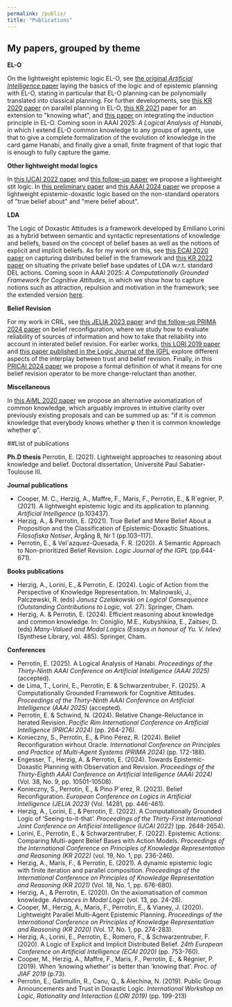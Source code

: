 ```yaml
---
permalink: /publis/
title: "Publications"
---
```


## My papers, grouped by theme

**EL-O**

On the lightweight epistemic logic EL-O, see [the original _Artificial Intelligence_ paper](https://hal.science/hal-03147798v1/file/aij19_round3_v11.pdf) laying the basics of the logic and of epistemic planning with EL-O, stating in particular that EL-O planning can be polynomially translated into classical planning. For further developments, see [this KR 2020 paper](https://hal.science/hal-03015803/document) on parallel planning in EL-O, [this KR 2021](https://ut3-toulouseinp.hal.science/hal-03450078/document) paper for an extension to "knowing what", and [this paper](https://link.springer.com/chapter/10.1007/978-3-031-56595-3_11) on integrating the induction principle in EL-O.
Coming soon in AAAI 2025: _A Logical Analysis of Hanabi_, in which I extend EL-O common knowledge to any groups of agents, use that to give a complete formalization of the evolution of knowledge in the card game Hanabi, and finally give a small, finite fragment of that logic that is enough to fully capture the game.

**Other lightweight modal logics**

In [this IJCAI 2022 paper](https://hal.science/hal-03873341/document) and [this follow-up paper](https://link.springer.com/chapter/10.1007/978-3-031-44490-6_14) we propose a lightweight stit logic. In [this preliminary paper](https://hal.science/hal-03011708/document) and [this AAAI 2024 paper](https://ojs.aaai.org/index.php/AAAI/article/view/28919) we propose a lightweight epistemic-doxastic logic based on the non-standard operators of "true belief about" and "mere belief about".

**LDA**

The Logic of Doxastic Attitudes is a framework developed by Emiliano Lorini as a hybrid between semantic and syntactic representations of knowledge and beliefs, based on the concept of belief bases as well as the notions of explicit and implicit beliefs. As for my work on this, see [this ECAI 2020 paper](https://hal.science/hal-03008589v1/file/1266_paper.pdf) on capturing distributed belief in the framework and [this KR 2022 paper](https://hal.science/hal-03873252v1/file/kr2022-0024-lorini-et-al.pdf) on situating the private belief base updates of LDA w.r.t. standard DEL actions. Coming soon in AAAI 2025: _A Computationally Grounded Framework for Cognitive Attitudes_, in which we show how to capture notions such as attraction, repulsion and motivation in the framework; see the extended version [here](https://arxiv.org/pdf/2412.14073?).

**Belief Revision**

For my work in CRIL, see [this JELIA 2023 paper](https://hal.science/hal-04494547/document) and [the follow-up PRIMA 2024 paper](https://link.springer.com/chapter/10.1007/978-3-031-77367-9_14) on belief reconfiguration, where we study how to evaluate reliability of sources of information and how to take that reliability into account in interated belief revision. For earlier works, [this LORI 2019 paper](https://link.springer.com/chapter/10.1007/978-3-662-60292-8_15) and [this paper published in the Logic Journal of the IGPL](https://www.researchgate.net/profile/Fernando-Velazquez-Quesada/publication/353333636_A_semantic_approach_to_non-prioritized_belief_revision/links/60f565affb568a7098bda914/A-semantic-approach-to-non-prioritized-belief-revision.pdf) explore different aspects of the interplay between trust and belief revision. Finally, in this [PRICAI 2024 paper](https://link.springer.com/chapter/10.1007/978-981-96-0128-8_23) we propose a formal definition of what it means for one belief revision operator to be more change-reluctant than another.

**Miscellaneous**

In [this AiML 2020 paper](http://www.aiml.net/volumes/volume13/Herzig-Perrotin.pdf) we propose an alternative axiomatization of common knowledge, which arguably improves in intuitive clarity over previously existing proposals and can be summed up as: "if it is common knowledge that everybody knows whether φ then it is common knowledge whether φ".


##List of publications

**Ph.D thesis** 
Perrotin, E. (2021). Lightweight approaches to reasoning about knowledge and belief. Doctoral dissertation, Université Paul Sabatier-Toulouse III.


**Journal publications** 

* Cooper, M. C., Herzig, A., Maffre, F., Maris, F., Perrotin, E., & R´egnier, P. (2021). A lightweight epistemic logic and its application to planning. _Artificial Intelligence_ (p.103437).
* Herzig, A., & Perrotin, E. (2021). True Belief and Mere Belief About a Proposition and the Classification of Epistemic-Doxastic Situations. _Filosofiska Notiser_, Årgång 8, Nr 1 (pp.103–117).
* Perrotin, E., & Vel´azquez-Quesada, F. R. (2020). A Semantic Approach to Non-prioritized Belief Revision. _Logic Journal of the IGPL_ (pp.644-671).

**Books publications**

* Herzig, A., Lorini, E., & Perrotin, E. (2024). Logic of Action from the Perspective of Knowledge Representation. In: Malinowski, J., Palczewski, R. (eds) _Janusz Czelakowski on Logical Consequence_ (_Outstanding Contributions to Logic_, vol. 27). Springer, Cham.
* Herzig, A. & Perrotin, E. (2024). Efficient reasoning about knowledge and common knowledge. In: Coniglio, M.E., Kubyshkina, E., Zaitsev, D. (eds) _Many-Valued and Modal Logics (Essays in honour of Yu. V. Ivlev)_ (Synthese Library, vol. 485). Springer, Cham.


**Conferences**
 
* Perrotin, E. (2025). A Logical Analysis of Hanabi. _Proceedings of the Thirty-Ninth AAAI Conference on Artificial Intelligence (AAAI 2025)_ (accepted).
* de Lima, T., Lorini, E., Perrotin, E. & Schwarzentruber, F. (2025). A Computationally Grounded Framework for Cognitive Attitudes. _Proceedings of the Thirty-Ninth AAAI Conference on Artificial Intelligence (AAAI 2025)_ (accepted).
* Perrotin, E. & Schwind, N. (2024). Relative Change-Reluctance in Iterated Revision. _Pacific Rim International Conference on Artificial Intelligence (PRICAI 2024)_ (pp. 264-276).
* Konieczny, S., Perrotin, E., & Pino Pérez, R. (2024). Belief Reconfiguration wirhout Oracle. _International Conference on Principles and Practice of Multi-Agent Systems (PRIMA 2024)_ (pp. 172-188).
* Engesser, T., Herzig, A. & Perrotin, E. (2024). Towards Epistemic-Doxastic Planning with Observation and Revision. _Proceedings of the Thirty-Eighth AAAI Conference on Artificial Intelligence (AAAI 2024)_ (Vol. 38, No. 9, pp. 10501-10508).
* Konieczny, S., Perrotin, E., & Pino P´erez, R. (2023). Belief Reconfiguration. _European Conference on Logics in Artificial Intelligence (JELIA 2023)_ (Vol. 14281, pp. 446-461).
* Herzig, A., Lorini, E., & Perrotin, E. (2022). A Computationally Grounded Logic of ‘Seeing-to-it-that’. _Proceedings of the Thirty-First International Joint Conference on Artificial Intelligence (IJCAI 2022)_ (pp. 2648-2654).
* Lorini, E., Perrotin, E., & Schwarzentruber, F. (2022). Epistemic Actions: Comparing Multi-agent Belief Bases with Action Models. _Proceedings of the International Conference on Principles of Knowledge Representation and Reasoning (KR 2022)_ (vol. 19, No. 1, pp.
236-246).
* Herzig, A., Maris, F., & Perrotin, E. (2021). A dynamic epistemic logic with finite iteration and parallel composition. _Proceedings of the International Conference on Principles of Knowledge Representation and Reasoning (KR 2021)_ (Vol. 18, No. 1, pp. 676-680).
* Herzig, A., & Perrotin, E. (2020). On the axiomatisation of common knowledge. _Advances in Modal Logic_ (vol. 13, pp. 24-28).
* Cooper, M., Herzig, A., Maris, F., Perrotin, E., & Vianey, J. (2020). Lightweight Parallel Multi-Agent Epistemic Planning. _Proceedings of the International Conference on Principles of Knowledge Representation and Reasoning (KR 2020)_ (Vol. 17, No. 1, pp. 274-283).
* Herzig, A., Lorini, E., Perrotin, E., Romero, F., & Schwarzentruber, F. (2020). A Logic of Explicit and Implicit Distributed Belief. _24th European Conference on Artificial Intelligence (ECAI 2020)_ (pp. 753-760).
* Cooper, M., Herzig, A., Maffre, F., Maris, F., Perrotin, E., & Régnier, P. (2019). When ‘knowing whether’ is better than ‘knowing that’. _Proc. of JIAF 2019_ (p.73).
* Perrotin, E., Galimullin, R., Canu, Q., & Alechina, N. (2019). Public Group Announcements and Trust in Doxastic Logic. _International Workshop on Logic, Rationality and Interaction (LORI 2019)_ (pp. 199-213)

